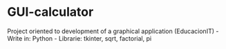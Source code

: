 # GUI-calculator
Project oriented to development of a graphical application (EducacionIT)
	- Write in: Python
		- Librarie: tkinter, sqrt, factorial, pi
